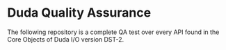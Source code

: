 # Duda Quality Assurance

The following repository is a complete QA test over every API found in the Core Objects of Duda I/O version DST-2.

